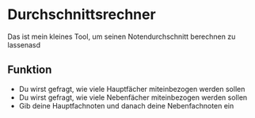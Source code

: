 # Durchschnittsrechner
Das ist mein kleines Tool, um seinen Notendurchschnitt berechnen zu lassenasd

## Funktion
- Du wirst gefragt, wie viele Hauptfächer miteinbezogen werden sollen
- Du wirst gefragt, wie viele Nebenfächer miteinbezogen werden sollen
- Gib deine Hauptfachnoten und danach deine Nebenfachnoten ein
